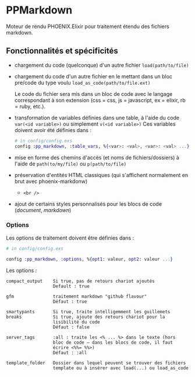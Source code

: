 # PPMarkdown

Moteur de rendu PHOENIX.Elixir pour traitement étendu des fichiers markdown.

## Fonctionnalités et spécificités

* chargement du code (quelconque) d'un autre fichier `load(path/to/file)`
* chargement du code d'un autre fichier en le mettant dans un bloc pre/code du type voulu `load_as_code(path/to/file.ext)`

  Le code du fichier sera mis dans un bloc de code avec le langage correspondant à son extension (css = css, js = javascript, ex = elixir, rb = ruby, etc.).
* transformation de variables définies dans une table, à l'aide du code `var(<id variable>)` ou simplement `v(<id variable>)`
    Ces variables doivent avoir été définies dans : 

    ~~~elixir
    # in config/config.exs
    config :pp_markdown, :table_vars, %{<var>: <val>, <var>: <val> ...}
    ~~~

* mise en forme des chemins d'accès (et noms de fichiers/dossiers) à l'aide de `path(to/my/file)` ou `p(path/to/file)`
* préservation d'entités HTML classiques (qui s'affichent normalement en brut avec phoenix-markdonw)
    * `<br />`
* ajout de certains styles personnalisés pour les blocs de code (*document*, *markdown*)

### Options

Les options de traitement doivent être définies dans : 

~~~elixir
# in config/config.exs

config :pp_markdown, :options, %{opt1: valeur, opt2: valeur ...}

~~~

Les options :

~~~
compact_output    Si true, pas de retours chariot ajoutés
                  Default : true

gfm               traitement markdown "github flavour"
                  Défaut : true

smartypants       Si true, traite intelligemment les guillemets
breaks            Si true, ajoute des retours chariot pour la 
                  lisibilité du code
                  Défaut : false

server_tags       :all : traite les <% ... %> dans le texte (hors
                  bloc de code — dans les blocs de code, il faut
                  écrire <%%= %%>)
                  Défaut : :all

template_folder   Dossier dans lequel peuvent se trouver des fichiers
                  template ou à insérer avec load(...) ou load_as_code
                  
~~~

